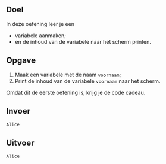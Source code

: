## Doel

In deze oefening leer je een 
* variabele aanmaken;
* en de inhoud van de variabele naar het scherm printen.

## Opgave

1. Maak een variabele met de naam `voornaam`;
2. Print de inhoud van de variabele `voornaam` naar het scherm.

Omdat dit de eerste oefening is, krijg je de code cadeau.

## Invoer
```
Alice
```

## Uitvoer
```
Alice
```

